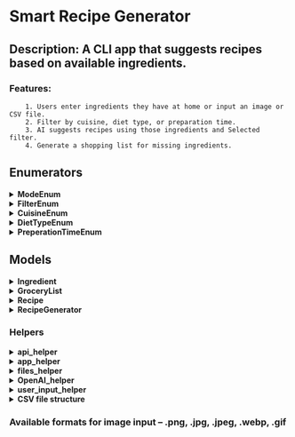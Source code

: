 # Smart Recipe Generator

## Description: A CLI app that suggests recipes based on available ingredients.

### Features:
        1. Users enter ingredients they have at home or input an image or CSV file.
        2. Filter by cuisine, diet type, or preparation time.
        3. AI suggests recipes using those ingredients and Selected filter.
        4. Generate a shopping list for missing ingredients.

## Enumerators
<details>
<summary><strong>ModeEnum</strong></summary>

### Description
The `ModeEnum` enumerator defines available modes for entering ingredients.

### Values

- **MANUAL_INPUT** – Allows the user to enter ingredients manually.
- **IMAGE_INPUT** – Allows the user to provide an image from which ingredients are extracted.
- **FILE_INPUT** – Allows the user to provide a .csv file from which ingredients are read.
- **EXIT** – Allows the user to exit the Recipe generator app.
</details>

<details>
<summary><strong>FilterEnum</strong></summary>

### Description
The `FilterEnum` enumerator defines available filtering types.

### Values

- **CUISINE** – Allows the user to select from available cuisines.
- **DIET_TYPE** – Allows the user to select from available diet types.
- **PREPERATION_TIME** – Allows the user to select from available preperation times.
- **STOP_CHOOSING** – Allows the user to stop choosing filtering types.
</details>

<details>
<summary><strong>CuisineEnum</strong></summary>

### Description
The `CuisineEnum` enumerator defines available Cuisines in the app.

### Values

- **AMERICAN** – Sets the Cuisine value to be American.
- **MEXICAN** – Sets the Cuisine value to be Mexican.
- **ITALIAN** – Sets the Cuisine value to be Italian.
- **LITHUANIAN** – Sets the Cuisine value to be Lithuanian.
- **NONE** - Sets the Cuisine value to be None.
</details>

<details>
<summary><strong>DietTypeEnum</strong></summary>

### Description
The `DietTypeEnum` enumerator defines available diet types in the app.

### Values

- **VEGAN** – Sets the Diet Type value to be Vegan.
- **VEGETARIAN** – Sets the Diet Type value to be Vegetarian.
- **KETO** – Sets the Diet Type value to be Keto.
- **NONE** - Sets the Diet Type value to be None.
</details>

<details>
<summary><strong>PreperationTimeEnum</strong></summary>

### Description
The `PreperationTimeEnum` enumerator defines available preperation times in the app.

### Values

- **QUICK** – Sets the Preperation Time value to be Quick.
- **MODERATE** – Sets the Preperation Time value to be Moderate.
- **LONG** – Sets the Preperation Time value to be Long.
- **NONE** - Sets the Preperation Time value to be None.
</details>

## Models
<details>
<summary><strong>Ingredient</strong></summary>

### Data
- **name** – Name of the ingredient.

</details>

<details>
<summary><strong>GroceryList</strong></summary>

### Data
- **ingredients** – list of ingredients from Ingredient class.

</details>

<details>
<summary><strong>Recipe</strong></summary>

### Data
- **name** – Name of the recipe.
- **ingredients** – a GroceryList class.
- **instructions** - a list of strings that is an individual step in instructions.

</details>

<details>
<summary><strong>RecipeGenerator</strong></summary>

### Data
- **client** – An OpenAI object.
- **grocery_list** – a GroceryList class.
- **filters** - a dictionary of FilterEnum and its value.

<details>
<summary><strong>Methods</strong></summary>

1. Setter for grocery list:
```python
def set_grocery_list(self, grocery_list: GroceryList):
    """Sets the grocery list based on user input (manual, image, or CSV)."""

    self.grocery_list = grocery_list
```

2. Setter for filters:
```python
def set_filter(self, filter_type: FilterEnum, value: str):
    """Applies a filter based on user selection."""

    if filter_type in self.filters:
        self.filters[filter_type] = value
```

3. Generate recipe based on grocery list and filters:
```python
def generate_recipe(self) -> Recipe:
    """Uses OpenAI to generate a recipe based on current ingredients and filters."""

    try:
        recipe = OpenAI_helper.get_AI_response_for_recipe(
            self.client,
            self.grocery_list,
            self.filters[FilterEnum.CUISINE],
            self.filters[FilterEnum.DIET_TYPE],
            self.filters[FilterEnum.PREPERATION_TIME],
        )
        return recipe
    except IndexError:
        print("AI failed to generate a valid recipe! Please try again.")
        return None
```

4. A method to get missing ingredients list for the generated recipe:
```python
def get_shopping_list(self, recipe: Recipe) -> GroceryList:
    """
    Compares the generated recipe's ingredients with the user's available ingredients
    and returns a grocery list of missing ingredients.
    """
    missing_ingredients = [
        ingredient
        for ingredient in recipe.ingredients.ingredients
        if ingredient not in self.grocery_list.ingredients
    ]
    return GroceryList(missing_ingredients)
```
</details>
</details>

### Helpers

<details>
  <summary><strong>api_helper</strong></summary>

  ### Description
  The `api_helper` module is created for checking API keys.

  <details>
    <summary><strong>Functions</strong></summary>

    1. Checks if the APIs are set in the .env file.
    ```python 
    def is_valid_APIs() -> None:
    ```
    2. All these functions below check for an API key based on their variable name.
    ```python
    def check_OpenAI_API_key() -> None:
    def check_rapid_API_key() -> None:
    def check_OpenAI_org_id() -> None:
    def check_OpenAI_project_id() -> None:
    ```
  </details>
</details>

<details>
  <summary><strong>app_helper</strong></summary>

  ### Description
  The `app_helper` module is created for handling user inputs when selecting ingredient input type and filtering choices.

  <details>
    <summary><strong>Functions</strong></summary>

    ```python
    def select_mode() -> ModeEnum:
        """Displays the input menu to the user and returns selected mode."""
    def select_filter() -> FilterEnum:
        """Displays the filter menu to the user and returns Filter type."""
    def encode_image(image_path: str) -> str:
        """Encodes an image file to a Base64 string."""
    def select_cuisine() -> str:
        """Displays the cuisine menu to the user and returns selected cuisine."""
    def select_diet_type() -> str:
        """Displays the diet type menu to the user and returns selected diet type."""
    def select_preperation_time() -> str:
        """Displays the preperation time menu to the user and returns selected preperation time."""
    ```
  </details>
</details>

<details>
  <summary><strong>files_helper</strong></summary>

  ### Description
  The `files_helper` module is created for handling the reading, writing, and validating of files.

  <details>
    <summary><strong>Functions</strong></summary>

    ```python
    def get_GroceryList(csv_file_path: str) -> GroceryList: – Returns GroceryList from a CSV file.
    def save_recipe(recipe: Recipe) -> None: – Saves recipe to a TXT file.
    def validate_Recipes_folder() -> None: – Validates Recipe folder.
    def recipe_exists(recipe_name: str) -> bool: – Checks if a recipe with given name already exists.
    ```
  </details>
</details>

<details>
  <summary><strong>OpenAI_helper</strong></summary>

  ### Description
  The `OpenAI_helper` module is created for handling the requests to OpenAI and responses from OpenAI.

  <details>
    <summary><strong>Functions</strong></summary>

    ```python
    def get_AI_response_from_image(client: OpenAI, base64_image: str) -> GroceryList: – Sends an image to OpenAI API and returns the AI response.
    def get_AI_response_for_recipe(
        client: OpenAI,
        groceryList: GroceryList,
        cuisine: str,
        diet_type: str,
        preparation_time: str,
    ) -> Optional[Recipe]: – Sends ingredients and filtering choices to OpenAI API and returns the AI generated recipe.
    ```
  </details>
</details>

<details>
  <summary><strong>user_input_helper</strong></summary>

  ### Description
  The `user_input_helper` module is created for handling the user inputs when entering ingredients and files paths.

  ### Data
  ```python 
  AVAILABLE_IMAGE_EXTENSIONS = (".png", ".jpg", ".jpeg", ".webp", ".gif")
```

<details>
<summary><strong>Functions</strong></strong>

```python
def ask_user_for_ingredients() -> GroceryList: – Returns a list of ingredients (GroceryList class).
def ask_user_for_ingredient() -> Ingredient: – Asks and returns a single ingredient.
def ask_user_for_another_ingredient() -> bool: – Asks user if they want to enter another ingredient and returns boolean value.
def ask_user_for_image_path(AVAILABLE_IMAGE_EXTENSIONS: tuple[str]) -> str: – Asks user the image path returns the image path.
def ask_user_for_csv_path() -> str: Asks the user CSV file path returns the CSV file path.
def ask_user_to_save_recipe() -> bool: – Asks user if they want to save recipe and returns boolean value.
```
</details>
</details>

<details>
<summary><strong>CSV file structure</strong></summary>
```csv
Tomato
Apple
Cucumber
Broccoli
Orange
Eggs
Meat
Yogurt
```
</details>

### Available formats for image input – .png, .jpg, .jpeg, .webp, .gif


